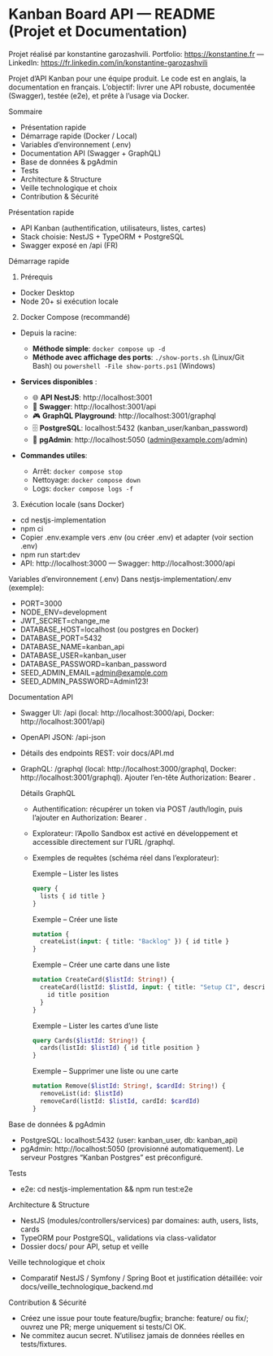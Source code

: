 # Kanban Board API — README (Projet et Documentation)

Projet réalisé par konstantine garozashvili.
Portfolio: https://konstantine.fr — LinkedIn: https://fr.linkedin.com/in/konstantine-garozashvili

Projet d’API Kanban pour une équipe produit. Le code est en anglais, la documentation en français. L’objectif: livrer une API robuste, documentée (Swagger), testée (e2e), et prête à l’usage via Docker.

Sommaire
- Présentation rapide
- Démarrage rapide (Docker / Local)
- Variables d’environnement (.env)
- Documentation API (Swagger + GraphQL)
- Base de données & pgAdmin
- Tests
- Architecture & Structure
- Veille technologique et choix
- Contribution & Sécurité

Présentation rapide
- API Kanban (authentification, utilisateurs, listes, cartes)
- Stack choisie: NestJS + TypeORM + PostgreSQL
- Swagger exposé en /api (FR)

Démarrage rapide
1) Prérequis
- Docker Desktop
- Node 20+ si exécution locale

2) Docker Compose (recommandé)
- Depuis la racine: 
  - **Méthode simple**: `docker compose up -d`
  - **Méthode avec affichage des ports**: `./show-ports.sh` (Linux/Git Bash) ou `powershell -File show-ports.ps1` (Windows)
  
- **Services disponibles** :
  - 🌐 **API NestJS**: http://localhost:3001
  - 📖 **Swagger**: http://localhost:3001/api  
  - 🎮 **GraphQL Playground**: http://localhost:3001/graphql
  - 🗄️ **PostgreSQL**: localhost:5432 (kanban_user/kanban_password)
  - 🔧 **pgAdmin**: http://localhost:5050 (admin@example.com/admin)

- **Commandes utiles**:
  - Arrêt: `docker compose stop`
  - Nettoyage: `docker compose down`
  - Logs: `docker compose logs -f`

3) Exécution locale (sans Docker)
- cd nestjs-implementation
- npm ci
- Copier .env.example vers .env (ou créer .env) et adapter (voir section .env)
- npm run start:dev
- API: http://localhost:3000 — Swagger: http://localhost:3000/api

Variables d’environnement (.env)
Dans nestjs-implementation/.env (exemple):
- PORT=3000
- NODE_ENV=development
- JWT_SECRET=change_me
- DATABASE_HOST=localhost (ou postgres en Docker)
- DATABASE_PORT=5432
- DATABASE_NAME=kanban_api
- DATABASE_USER=kanban_user
- DATABASE_PASSWORD=kanban_password
- SEED_ADMIN_EMAIL=admin@example.com
- SEED_ADMIN_PASSWORD=Admin123!

Documentation API
- Swagger UI: /api (local: http://localhost:3000/api, Docker: http://localhost:3001/api)
- OpenAPI JSON: /api-json
- Détails des endpoints REST: voir docs/API.md
- GraphQL: /graphql (local: http://localhost:3000/graphql, Docker: http://localhost:3001/graphql). Ajouter l’en-tête Authorization: Bearer <token>.

  Détails GraphQL
  - Authentification: récupérer un token via POST /auth/login, puis l’ajouter en Authorization: Bearer <token>.
  - Explorateur: l’Apollo Sandbox est activé en développement et accessible directement sur l’URL /graphql.
  - Exemples de requêtes (schéma réel dans l’explorateur):

    Exemple – Lister les listes
    ```graphql
    query {
      lists { id title }
    }
    ```

    Exemple – Créer une liste
    ```graphql
    mutation {
      createList(input: { title: "Backlog" }) { id title }
    }
    ```

    Exemple – Créer une carte dans une liste
    ```graphql
    mutation CreateCard($listId: String!) {
      createCard(listId: $listId, input: { title: "Setup CI", description: "Configurer la CI", position: 1 }) {
        id title position
      }
    }
    ```

    Exemple – Lister les cartes d’une liste
    ```graphql
    query Cards($listId: String!) {
      cards(listId: $listId) { id title position }
    }
    ```

    Exemple – Supprimer une liste ou une carte
    ```graphql
    mutation Remove($listId: String!, $cardId: String!) {
      removeList(id: $listId)
      removeCard(listId: $listId, cardId: $cardId)
    }
    ```

Base de données & pgAdmin
- PostgreSQL: localhost:5432 (user: kanban_user, db: kanban_api)
- pgAdmin: http://localhost:5050 (provisionné automatiquement). Le serveur Postgres “Kanban Postgres” est préconfiguré.

Tests
- e2e: cd nestjs-implementation && npm run test:e2e

Architecture & Structure
- NestJS (modules/controllers/services) par domaines: auth, users, lists, cards
- TypeORM pour PostgreSQL, validations via class-validator
- Dossier docs/ pour API, setup et veille

Veille technologique et choix
- Comparatif NestJS / Symfony / Spring Boot et justification détaillée: voir docs/veille_technologique_backend.md

Contribution & Sécurité
- Créez une issue pour toute feature/bugfix; branche: feature/<nom> ou fix/<nom>; ouvrez une PR; merge uniquement si tests/CI OK.
- Ne commitez aucun secret. N’utilisez jamais de données réelles en tests/fixtures.
